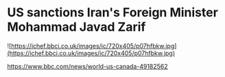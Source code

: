 # US sanctions Iran's Foreign Minister Mohammad Javad Zarif

![https://ichef.bbci.co.uk/images/ic/720x405/p07hfbkw.jpg](https://ichef.bbci.co.uk/images/ic/720x405/p07hfbkw.jpg)

https://www.bbc.com/news/world-us-canada-49182562
